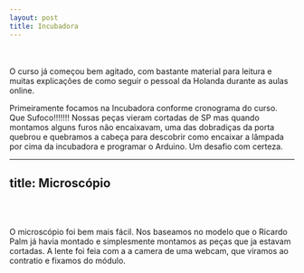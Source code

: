 ```yaml
---
layout: post
title: Incubadora
---
```

<br >

<br />
O curso já começou bem agitado, com bastante material para leitura e muitas explicações de como seguir o pessoal da Holanda durante as aulas online.

Primeiramente focamos na Incubadora conforme cronograma do curso. Que Sufoco!!!!!!! Nossas peças vieram cortadas de SP mas quando montamos alguns furos não encaixavam, uma das dobradiças da porta quebrou e quebramos a cabeça para descobrir como encaixar a lâmpada por cima da incubadora e programar o Arduino.  Um desafio com certeza.

---
title: Microscópio
---

<br >

<br />


O microscópio foi bem mais fácil. Nos baseamos no modelo que o Ricardo Palm já havia montado e simplesmente montamos as peças que ja estavam cortadas. A lente foi feia com a a camera de uma webcam, que viramos ao contratio e fixamos do módulo.


